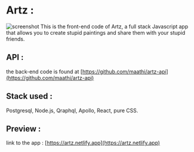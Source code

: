 # Artz :

![screenshot](https://i.imgur.com/tmLbJeT.png)
This is the front-end code of Artz, a full stack Javascript app that allows you to create stupid paintings and share them with your stupid friends.

## API :

the back-end code is found at [https://github.com/maathi/artz-api](https://github.com/maathi/artz-api)

## Stack used :

Postgresql, Node.js, Qraphql, Apollo, React, pure CSS.

## Preview :

link to the app : [https://artz.netlify.app](https://artz.netlify.app)
